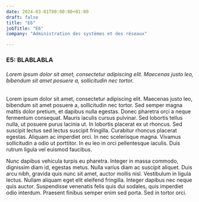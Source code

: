 ```yaml
---
date: 2024-03-01T00:00:00+01:00
draft: false
title: "E6"
jobTitle: "E6"
company: "Administration des systèmes et des réseaux"

---
```

### E5: BLABLABLA

###### Lorem ipsum dolor sit amet, consectetur adipiscing elit. Maecenas justo leo, bibendum sit amet posuere a, sollicitudin nec tortor.

Lorem ipsum dolor sit amet, consectetur adipiscing elit. Maecenas justo leo, bibendum sit amet posuere a, sollicitudin nec tortor. Sed semper magna mattis dolor pretium, et dapibus nulla egestas. Donec pharetra orci a neque fermentum consequat. Mauris iaculis cursus pulvinar. Sed lobortis tellus nulla, ut posuere purus lacinia ut. In lobortis placerat ex ut rhoncus. Sed suscipit lectus sed lectus suscipit fringilla. Curabitur rhoncus placerat egestas. Aliquam ac imperdiet orci. In nec scelerisque magna. Vivamus sollicitudin a odio ut porttitor. In eu leo in orci pellentesque iaculis. Duis rutrum ligula vel euismod faucibus.

Nunc dapibus vehicula turpis eu pharetra. Integer in massa commodo, dignissim diam id, egestas metus. Nulla varius diam ac suscipit aliquet. Duis arcu nibh, gravida quis nunc sit amet, auctor mollis nisl. Vestibulum in ligula lectus. Nullam aliquam eget elit eleifend fringilla. Integer dapibus nec neque quis auctor. Suspendisse venenatis felis quis dui sodales, quis imperdiet odio interdum. Praesent finibus semper enim sed porta. Sed in tortor orci.

